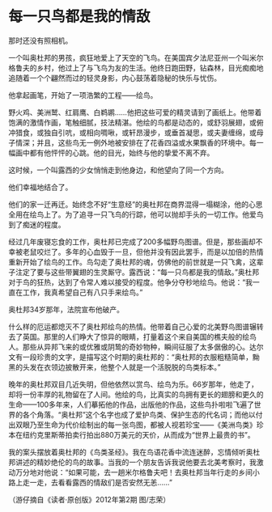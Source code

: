 # 每一只鸟都是我的情敌

那时还没有照相机。 

一个叫奥杜邦的男孩，疯狂地爱上了天空的飞鸟。在美国宾夕法尼亚州一个叫米尔格鲁夫的乡村，他过上了与飞鸟为友的生活。他终日跑田野，钻森林，目光痴痴地追随着一个个翩然而过的轻灵身影，内心鼓荡着隐秘的快乐与忧伤。 

他拿起画笔，开始了一项浩繁的工程——绘鸟。 

野火鸡、美洲鹫、红肩鹰、白鹈鹕……他把这些可爱的精灵请到了画纸上。他带着饱满的激情作画，笔触细腻，技法精湛。他绘的鸟都是动态的，或舒羽展翅，或俯冲猎食，或独自引吭，或相向啁啾，或轩昂漫步，或垂首凝思，或夫妻缠绵，或母子情深；并且，这些鸟无一例外地被安排在了花香四溢或水果飘香的环境中。每一幅画中都有他怦怦的心跳。他的目光，始终与他的挚爱不离不弃。 

这时候，一个叫露西的少女悄悄走到他身边，和他望向了同一个方向。 

他们幸福地结合了。 

他们的家一迁再迁。始终念不好“生意经”的奥杜邦在商界混得一塌糊涂，他的心思全用在绘鸟上了。为了追寻一只飞鸟的行踪，他可以抛却手头的一切工作。他爱鸟到了痴迷的程度。 

经过几年废寝忘食的工作，奥杜邦已完成了200多幅野鸟图谱。但是，那些画却不幸被老鼠咬烂了。多年的心血毁于一旦，但他并没有因此罢手，而是以加倍的热情重新开始了绘鸟的工作。鸟勾走了奥杜邦的魂，仿佛他的前世就是一只飞禽，这辈子注定了要与这些带翼翅的生灵厮守。露西说：“每一只鸟都是我的情敌。”奥杜邦对于鸟的狂热，达到了令常人难以接受的程度。他争分夺秒地绘鸟。他说：“我一直在工作，我真希望自己有八只手来绘鸟。” 

奥杜邦34岁那年，法院宣布他破产。 

什么样的厄运都熄灭不了奥杜邦绘鸟的热情。他带着自己心爱的北美野鸟图谱辗转去了英国。那里的人们睁大了惊异的眼睛，打量着这个来自美国的樵夫般的绘鸟人。那些从异邦飞来的或优雅或阴鸷的奇妙物种，瞬间征服了太多倨傲的心。达尔文有一段珍贵的文字，是描写这个时期的奥杜邦的：“奥杜邦的衣服粗糙简单，黝黑的头发在衣领边披散开来，他整个人就是一个活脱脱的鸟类标本。” 

晚年的奥杜邦双目几近失明，但他依然以赏鸟、绘鸟为乐。66岁那年，他走了，却将一份丰厚的礼物留在了人间。他绘的鸟，比真实的鸟拥有更长的翅膀和更久的生命——100多年来，人们摹拓他的作品，出版他的作品，这些鸟扑啦啦飞遍了世界的各个角落。“奥杜邦”这个名字也成了爱护鸟类、保护生态的代名词；而他以付出双眼乃至生命为代价绘制出的每一张鸟图，都被人视若珍宝——《美洲鸟类》珍本在纽约克里斯蒂拍卖行拍出880万美元的天价，从而成为“世界上最贵的书”。 

我的案头摆放着奥杜邦的《鸟类圣经》。我在鸟语花香中流连迷醉，忘情倾听奥杜邦讲述的精妙绝伦的鸟的故事。当我的一个朋友告诉我说他要去北美考察时，我激动万分地对他说：“如果可能，去一趟米尔格鲁夫吧！去奥杜邦当年行走的乡间小路上走一走，去看看露西的情敌们是否安然无恙……” 

（游仔摘自《读者·原创版》2012年第2期 图/志荣）
